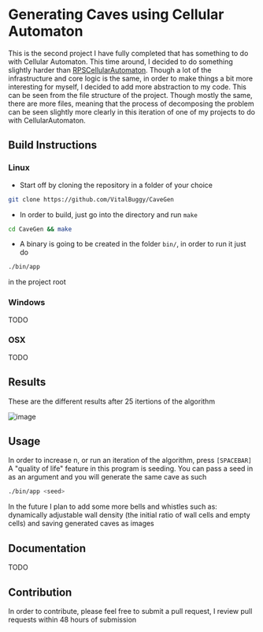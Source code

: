 # Generating Caves using Cellular Automaton

This is the second project I have fully completed that has something to do with Cellular Automaton. This time around, I decided to do something slightly harder than [RPSCellularAutomaton](https://github.com/VitalBuggy/RPSCellularAutomaton). Though a lot of the infrastructure and core logic is the same, in order to make things a bit more interesting for myself, I decided to add more abstraction to my code. This can be seen from the file structure of the project. Though mostly the same, there are more files, meaning that the process of decomposing the problem can be seen slightly more clearly in this iteration of one of my projects to do with CellularAutomaton.

## Build Instructions

### Linux

- Start off by cloning the repository in a folder of your choice

 ```sh
 git clone https://github.com/VitalBuggy/CaveGen
 ```

- In order to build, just go into the directory and run `make`

 ```sh
 cd CaveGen && make
 ```

- A binary is going to be created in the folder `bin/`, in order to run it just do

 ```sh
 ./bin/app
 ```

 in the project root

### Windows

TODO

### OSX

TODO

## Results

These are the different results after 25 itertions of the algorithm

![image](http://github.com/VitalBuggy/CaveGen/blob/master/images/cellular_automaton.jpg?raw=true)

## Usage

In order to increase n, or run an iteration of the algorithm, press `[SPACEBAR]`
A "quality of life" feature in this program is seeding. You can pass a seed in as an argument and you will generate the same cave as such

```sh
./bin/app <seed>
```

In the future I plan to add some more bells and whistles such as: dynamically adjustable wall density (the initial ratio of wall cells and empty cells) and saving generated caves as images

## Documentation

TODO

## Contribution

In order to contribute, please feel free to submit a pull request, I review pull requests within 48 hours of submission
